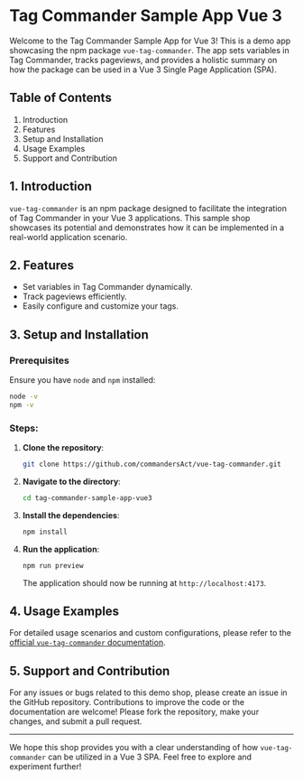 # Tag Commander Sample App Vue 3

Welcome to the Tag Commander Sample App for Vue 3! This is a demo app showcasing the npm package `vue-tag-commander`. The app sets variables in Tag Commander, tracks pageviews, and provides a holistic summary on how the package can be used in a Vue 3 Single Page Application (SPA).

## Table of Contents

1. Introduction
2. Features
3. Setup and Installation
4. Usage Examples
5. Support and Contribution

## 1. Introduction

`vue-tag-commander` is an npm package designed to facilitate the integration of Tag Commander in your Vue 3 applications. This sample shop showcases its potential and demonstrates how it can be implemented in a real-world application scenario.

## 2. Features

- Set variables in Tag Commander dynamically.
- Track pageviews efficiently.
- Easily configure and customize your tags.

## 3. Setup and Installation

### Prerequisites

Ensure you have `node` and `npm` installed:

```bash
node -v
npm -v
```

### Steps:

1. **Clone the repository**:

   ```bash
   git clone https://github.com/commandersAct/vue-tag-commander.git
   ```

2. **Navigate to the directory**:

   ```bash
   cd tag-commander-sample-app-vue3
   ```

3. **Install the dependencies**:

   ```bash
   npm install
   ```

4. **Run the application**:

   ```bash
   npm run preview
   ```

   The application should now be running at `http://localhost:4173`.

## 4. Usage Examples

For detailed usage scenarios and custom configurations, please refer to the [official `vue-tag-commander` documentation](../README.md).

## 5. Support and Contribution

For any issues or bugs related to this demo shop, please create an issue in the GitHub repository. Contributions to improve the code or the documentation are welcome! Please fork the repository, make your changes, and submit a pull request.

---

We hope this shop provides you with a clear understanding of how `vue-tag-commander` can be utilized in a Vue 3 SPA. Feel free to explore and experiment further!
